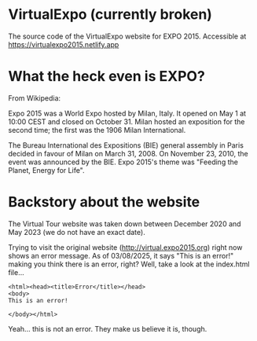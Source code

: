 # VirtualExpo (currently broken)
The source code of the VirtualExpo website for EXPO 2015. 
Accessible at https://virtualexpo2015.netlify.app

# What the heck even is EXPO?
From Wikipedia:

Expo 2015 was a World Expo hosted by Milan, Italy. It opened on May 1 at 10:00 CEST and closed on October 31. Milan hosted an exposition for the second time; the first was the 1906 Milan International.

The Bureau International des Expositions (BIE) general assembly in Paris decided in favour of Milan on March 31, 2008. On November 23, 2010, the event was announced by the BIE. Expo 2015's theme was "Feeding the Planet, Energy for Life".

# Backstory about the website
The Virtual Tour website was taken down between December 2020 and May 2023 (we do not have an exact date).

Trying to visit the original website (http://virtual.expo2015.org) right now shows an error message. As of 03/08/2025, it says "This is an error!" making you think there is an error, right? Well, take a look at the index.html file...

```
<html><head><title>Error</title></head>
<body>
This is an error!

</body></html>
```

Yeah... this is not an error. They make us believe it is, though.

